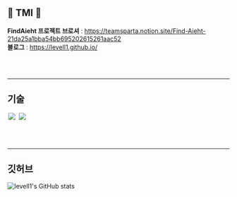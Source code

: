 
## 📘 TMI 📘

**FindAieht 프로젝트 브로셔** : <https://teamsparta.notion.site/Find-Aieht-21da25a1bba54bb695202615261aac52>  
**블로그** : <https://levell1.github.io/>


<br><br>
- - - 

## 기술 
<img src = "https://img.shields.io/badge/-C%23%20-black?style=flat&logo=C%20Sharp" style="height : auto; margin-left : 2px; margin-right : 2px;"/> <img src="https://img.shields.io/badge/unity%20-%23000000.svg?&style=flat&logo=unity&logoColor=white" style="height : auto; margin-left : 2px; margin-right : 2px;"/>


<br><br>
- - - 

## 깃허브 
![levell1's GitHub stats](https://github-readme-stats.vercel.app/api?username=levell1&show_icons=true&theme=vue)



<!--![image](https://media.giphy.com/media/fb4haewhv8ttpwpfMw/giphy.gif)-->
